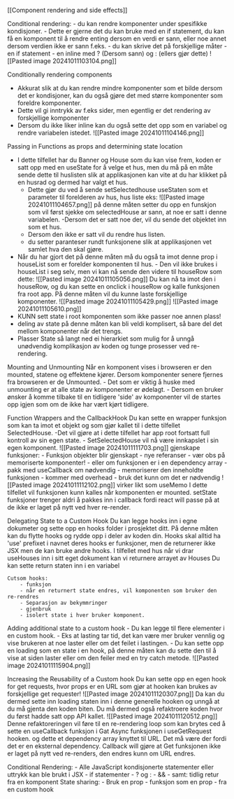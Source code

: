[[Component rendering and side effects]]

Conditional rendering:
	- du kan rendre komponenter under spesifikke kondisjoner.
	- Dette er gjerne det du kan bruke med en if statement, du kan få en komponent til å rendre enting dersom en verdi er sann, eller noe annet dersom verdien ikke er sann f.eks. 
	- du kan skrive det på forskjellige måter
		- en if statement
		- en inline med ? (Dersom sann) og : (ellers gjør dette)
		![[Pasted image 20241011103104.png]]

Conditionally rendering components
- Akkurat slik at du kan rendre mindre komponenter som et bilde dersom det er kondisjoner, kan du også gjøre det med større komponenter som foreldre komponenter. 
- Dette vil gi inntrykk av f.eks sider, men egentlig er det rendering av forskjellige komponenter
- Dersom du ikke liker inline kan du også sette det opp som en variabel og rendre variabelen istedet. 
![[Pasted image 20241011104146.png]]

Passing in Functions as props and determining state location
- I dette tilfellet har du Banner og House som du kan vise frem, koden er satt opp med en useState for å velge et hus, men du må på en måte sende dette til huslisten slik at applikasjonen kan vite at du har klikket på en husrad og dermed har valgt et hus. 
	- Dette gjør du ved å sende setSelectedhouse useStaten som et parameter til forelderen av hus, hus liste
eks: 
![[Pasted image 20241011104657.png]]
på denne måten setter du opp en funskjon som vil først sjekke om selectedHouse ar sann, at noe er satt i denne variabelen.
	-Dersom det er satt noe der, vil du sende det objektet inn som et hus.
	- Dersom den ikke er satt vil du rendre hus listen. 
	- du setter paranteser rundt funksjonene slik at applikasjonen vet samlet hva den skal gjøre. 
- Når du har gjort det på denne måten må du også ta imot denne prop i houseList som er forelder komponenten til hus.
		- Den vil ikke brukes i houseList i seg selv, men vi kan nå sende den videre til houseRow som dette:
		![[Pasted image 20241011105056.png]]
		Du kan nå ta imot den i houseRow, og du kan sette en onclick i houseRow og kalle funksjonen fra root app. På denne måten vil du kunne laste forskjellige komponenter. 
		![[Pasted image 20241011105429.png]]
![[Pasted image 20241011105610.png]]
- KUNN sett state i root komponenten som ikke passer noe annen plass! 
- deling av state på denne måten kan bli veldi komplisert, så bare del det mellom komponenter når det trengs. 
- Plasser State så langt ned ei hierarkiet som mulig for å unngå unødvendig komplikasjon av koden og tunge prosesser ved re-rendering.

Mounting and Unmounting
	Når en komponent vises i browseren er den mounted, statene og effektene kjører.
	Dersom komponenter senere fjernes fra browseren er de Unmounted.
			- Det som er viktig å huske med unmounting er at alle state av komponenter er ødelagt.
			- Dersom en bruker ønsker å komme tilbake til en tidligere 'side' av komponenter vil de startes opp igjen som om de ikke har vært kjørt tidligere. 

Function Wrappers and the CallbackHook
	Du kan sette en wrapper funksjon som kan ta imot et objekt og som gjør kallet til i dette tilfellet SelectedHouse.
			-Det vil gjøre at i dette tilfellet har app root fortsatt full kontroll av sin egen state. 
			- SetSelectedHouse vil nå være innkapslet i sin egen komponent. 
			![[Pasted image 20241011111703.png]]
		gjenskape funksjoner:
			- Funksjon objekter blir gjenskapt
			- nye referanser
			- vær obs på memoriserte komponenter!
			- eller om funksjonen er i en dependency array
			- pakk med useCallback om nødvendig
			- memoriserer den inneholdte funksjonen
			- kommer med overhead
				- bruk det kunn om det er nødvendig
			![[Pasted image 20241011112102.png]]
			virker likt som useMemo
			I dette tilfellet vil funksjonen kunn kalles når komponenten er mounted.
			 setState funksjoner trenger aldri å pakkes inn i callback fordi react will passe på at de ikke er laget på nytt ved hver re-render.

Delegating State to a Custom Hook
	Du kan legge hooks inn i egne dokumeter og sette opp en hooks folder i prosjektet ditt.
	På denne måten kan du flytte hooks og rydde opp i deler av koden din. 
	Hooks skal alltid ha 'use' prefixet i navnet deres
	hooks er funksjoner, men de returnerer ikke JSX men de kan bruke andre hooks. 
	I tilfellet med hus når vi drar useHouses inn i sitt eget dokument kan vi returnere arrayet av Houses
	Du kan sette return staten inn i en variabel

	Cutsom hooks:
		- funksjon
		- når en returnert state endres, vil komponenten som bruker den re-rendres
		- Separasjon av bekymmringer
		- gjenbruk
		- isolert state i hver bruker komponent. 

Adding additional state to a custom hook
	- Du kan legge til flere elementer i en custom hook.
		- Eks at lasting tar tid, det kan være mer bruker vennlig og vise brukeren at noe laster eller om det feilet i lastingen.
		- Du kan sette opp en loading som en state i en hook, på denne måten kan du sette den til å vise at siden laster eller om den feiler med en try catch metode. 
	![[Pasted image 20241011115904.png]]

Increasing the Reusability of a Custom hook 
	Du kan sette opp en egen hook for get requests, hvor props er en URL som gjør at hooken kan brukes av forskjellige get requester!
	![[Pasted image 20241011120307.png]]
	Da kan du dermed sette inn loading staten inn i denne generelle hooken og unngå at du må gjenta den koden biten. 
	Du må dermed også refaktroere koden hvor du først hadde satt opp API kallet. 
	![[Pasted image 20241011120512.png]]
	Denne refaktoreringen vil føre til en re-rendering loop som kan brytes ced å sette en useCallback funksjon i Gat Async funksjonen i useGetRequest hooken. og dette et dependency array knyttet til URL. Det må være der fordi det er en eksternal dependency. 
	Callback will gjøre at Get funksjonen ikke er laget på nytt ved re-renders, den endres kunn om URL endres. 


Conditional Rendering:
	- Alle JavaScript kondisjonerte statementer eller uttrykk kan ble brukt i JSX
	- if statementer
	- ? og :
	- &&
	- samt: tidlig retur fra en komponent
State sharing:
	- Bruk en prop
	- funksjon som en prop
	- fra en custom hook